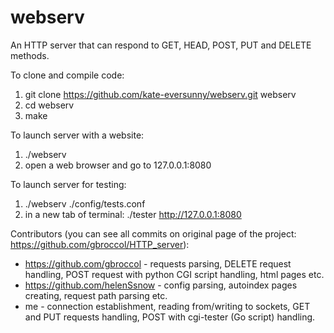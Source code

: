 # webserv

An HTTP server that can respond to GET, HEAD, POST, PUT and DELETE methods.

To clone and compile code:
1. git clone https://github.com/kate-eversunny/webserv.git webserv
2. cd webserv
3. make

To launch server with a website:
1.  ./webserv
2. open a web browser and go to 127.0.0.1:8080

To launch server for testing:
1.  ./webserv ./config/tests.conf
2. in a new tab of terminal: ./tester http://127.0.0.1:8080


Contributors (you can see all commits on original page of the project: https://github.com/gbroccol/HTTP_server):
- https://github.com/gbroccol - requests parsing, DELETE request handling, POST request with python CGI script handling, html pages etc.
- https://github.com/helenSsnow - config parsing, autoindex pages creating, request path parsing etc.
- me - connection establishment, reading from/writing to sockets, GET and PUT requests handling, POST with cgi-tester (Go script) handling.

